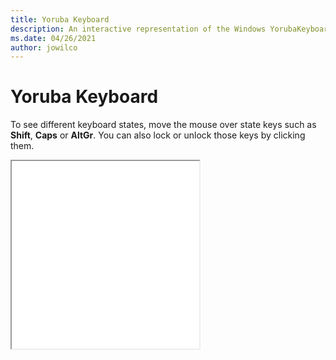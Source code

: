 ```yaml
---
title: Yoruba Keyboard
description: An interactive representation of the Windows YorubaKeyboard. To see different keyboard states, click or move the mouse over the state keys.
ms.date: 04/26/2021
author: jowilco
---
```


# Yoruba Keyboard

To see different keyboard states, move the mouse over state keys such as **Shift**, **Caps** or **AltGr**. You can also lock or unlock those keys by clicking them.

<iframe src="kbdyba.html" height="300"></iframe>
